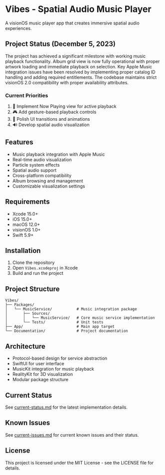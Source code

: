 # Vibes - Spatial Audio Music Player

A visionOS music player app that creates immersive spatial audio experiences.

## Project Status (December 5, 2023)

The project has achieved a significant milestone with working music playback functionality. Album grid view is now fully operational with proper artwork loading and immediate playback on selection. Key Apple Music integration issues have been resolved by implementing proper catalog ID handling and adding required entitlements. The codebase maintains strict visionOS 2.0 compatibility with proper availability attributes.

### Current Priorities
1. 🎵 Implement Now Playing view for active playback
2. 🎮 Add gesture-based playback controls
3. 💫 Polish UI transitions and animations
4. 🔊 Develop spatial audio visualization

## Features

- Music playback integration with Apple Music
- Real-time audio visualization
- Particle system effects
- Spatial audio support
- Cross-platform compatibility
- Album browsing and management
- Customizable visualization settings

## Requirements

- Xcode 15.0+
- iOS 15.0+
- macOS 12.0+
- visionOS 1.0+
- Swift 5.9+

## Installation

1. Clone the repository
2. Open `Vibes.xcodeproj` in Xcode
3. Build and run the project

## Project Structure

```
Vibes/
├── Packages/
│   └── MusicService/           # Music integration package
│       ├── Sources/
│       │   └── MusicService/   # Core music service implementation
│       └── Tests/              # Unit tests
├── App/                        # Main app target
└── Documentation/              # Project documentation
```

## Architecture

- Protocol-based design for service abstraction
- SwiftUI for user interface
- MusicKit integration for music playback
- RealityKit for 3D visualization
- Modular package structure

## Current Status

See [current-status.md](current-status.md) for the latest implementation details.

## Known Issues

See [current-issues.md](current-issues.md) for current known issues and their status.

## License

This project is licensed under the MIT License - see the LICENSE file for details.

